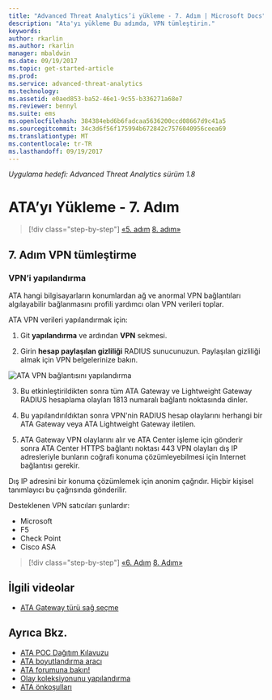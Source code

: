 ```yaml
---
title: "Advanced Threat Analytics’i yükleme - 7. Adım | Microsoft Docs"
description: "Ata'yı yükleme Bu adımda, VPN tümleştirin."
keywords: 
author: rkarlin
ms.author: rkarlin
manager: mbaldwin
ms.date: 09/19/2017
ms.topic: get-started-article
ms.prod: 
ms.service: advanced-threat-analytics
ms.technology: 
ms.assetid: e0aed853-ba52-46e1-9c55-b336271a68e7
ms.reviewer: bennyl
ms.suite: ems
ms.openlocfilehash: 384384ebd6b6fadcaa5636200ccd08667d9c41a5
ms.sourcegitcommit: 34c3d6f56f175994b672842c7576040956ceea69
ms.translationtype: MT
ms.contentlocale: tr-TR
ms.lasthandoff: 09/19/2017
---
```

*Uygulama hedefi: Advanced Threat Analytics sürüm 1.8*



# <a name="install-ata---step-7"></a>ATA’yı Yükleme - 7. Adım

>[!div class="step-by-step"]
[«5. adım](install-ata-step5.md)
[8. adım»](install-ata-step7.md)

## <a name="step-7-integrate-vpn"></a>7. Adım VPN tümleştirme

### <a name="configuring-vpn"></a>VPN’i yapılandırma

ATA hangi bilgisayarların konumlardan ağ ve anormal VPN bağlantıları algılayabilir bağlanmasını profili yardımcı olan VPN verileri toplar.

ATA VPN verileri yapılandırmak için:

1. Git **yapılandırma** ve ardından **VPN** sekmesi.

2. Girin **hesap paylaşılan gizliliği** RADIUS sunucunuzun. Paylaşılan gizliliği almak için VPN belgelerinize bakın.

 ![ATA VPN bağlantısını yapılandırma](media/vpn.png)

3.  Bu etkinleştirildikten sonra tüm ATA Gateway ve Lightweight Gateway RADIUS hesaplama olayları 1813 numaralı bağlantı noktasında dinler. 

4.  Bu yapılandırıldıktan sonra VPN'nin RADIUS hesap olaylarını herhangi bir ATA Gateway veya ATA Lightweight Gateway iletilen.

5.  ATA Gateway VPN olaylarını alır ve ATA Center işleme için gönderir sonra ATA Center HTTPS bağlantı noktası 443 VPN olayları dış IP adresleriyle bunların coğrafi konuma çözümleyebilmesi için Internet bağlantısı gerekir.

Dış IP adresini bir konuma çözümlemek için anonim çağrıdır. Hiçbir kişisel tanımlayıcı bu çağrısında gönderilir.

Desteklenen VPN satıcıları şunlardır:
- Microsoft
- F5
- Check Point
- Cisco ASA




>[!div class="step-by-step"]
[«6. Adım](install-ata-step5.md)
[8. Adım»](install-ata-step7.md)



## <a name="related-videos"></a>İlgili videolar
- [ATA Gateway türü sağ seçme](https://channel9.msdn.com/Shows/Microsoft-Security/ATA-Deployment-Choose-the-Right-Gateway-Type)


## <a name="see-also"></a>Ayrıca Bkz.
- [ATA POC Dağıtım Kılavuzu](http://aka.ms/atapoc)
- [ATA boyutlandırma aracı](http://aka.ms/atasizingtool)
- [ATA forumuna bakın!](https://social.technet.microsoft.com/Forums/security/home?forum=mata)
- [Olay koleksiyonunu yapılandırma](configure-event-collection.md)
- [ATA önkoşulları](ata-prerequisites.md)

